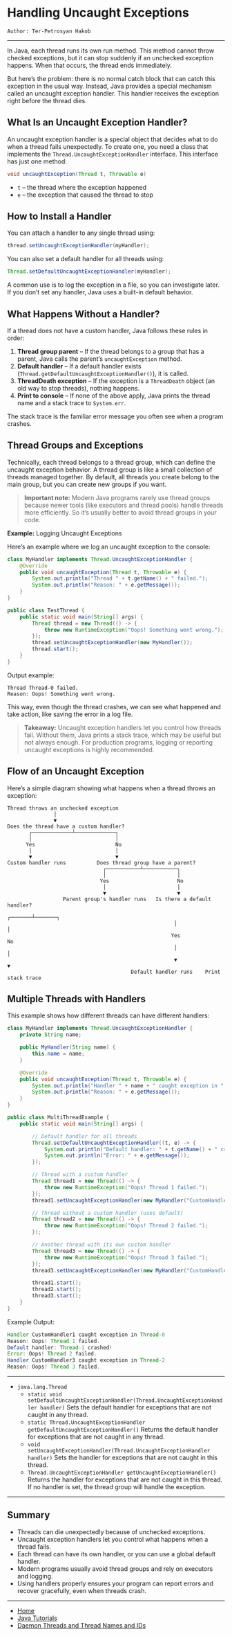 # Handling Uncaught Exceptions

```
Author: Ter-Petrosyan Hakob
```

---

In Java, each thread runs its own run method. This method cannot throw checked exceptions, but it can stop suddenly if an unchecked exception happens. 
When that occurs, the thread ends immediately.

But here’s the problem: there is no normal catch block that can catch this exception in the usual way. Instead, Java provides a special mechanism called an uncaught exception handler. This handler receives the exception right before the thread dies.

## What Is an Uncaught Exception Handler?

An uncaught exception handler is a special object that decides what to do when a thread fails unexpectedly. 
To create one, you need a class that implements the `Thread.UncaughtExceptionHandler` interface. This interface has just one method:

```java
void uncaughtException(Thread t, Throwable e)
```

- `t` – the thread where the exception happened
- `e` – the exception that caused the thread to stop


## How to Install a Handler

You can attach a handler to any single thread using:

```java
thread.setUncaughtExceptionHandler(myHandler);
```

You can also set a default handler for all threads using:

```java
Thread.setDefaultUncaughtExceptionHandler(myHandler);
```

A common use is to log the exception in a file, so you can investigate later. If you don’t set any handler, Java uses a built-in default behavior.

## What Happens Without a Handler?

If a thread does not have a custom handler, Java follows these rules in order:

1. **Thread group parent** – If the thread belongs to a group that has a parent, Java calls the parent’s `uncaughtException` method.
2. **Default handler** – If a default handler exists (`Thread.getDefaultUncaughtExceptionHandler()`), it is called.
3. **ThreadDeath exception** – If the exception is a `ThreadDeath` object (an old way to stop threads), nothing happens.
4. **Print to console** – If none of the above apply, Java prints the thread name and a stack trace to `System.err`.

The stack trace is the familiar error message you often see when a program crashes.

## Thread Groups and Exceptions

Technically, each thread belongs to a thread group, which can define the uncaught exception behavior. A thread group is like a small collection of threads managed together. By default, all threads you create belong to the main group, but you can create new groups if you want.

> **Important note:** Modern Java programs rarely use thread groups because newer tools 
> (like executors and thread pools) handle threads more efficiently. So it’s usually better to avoid thread groups in your code.

**Example:** Logging Uncaught Exceptions

Here’s an example where we log an uncaught exception to the console:

```java
class MyHandler implements Thread.UncaughtExceptionHandler {
    @Override
    public void uncaughtException(Thread t, Throwable e) {
        System.out.println("Thread " + t.getName() + " failed.");
        System.out.println("Reason: " + e.getMessage());
    }
}

public class TestThread {
    public static void main(String[] args) {
        Thread thread = new Thread(() -> {
            throw new RuntimeException("Oops! Something went wrong.");
        });
        thread.setUncaughtExceptionHandler(new MyHandler());
        thread.start();
    }
}
```

Output example:

```
Thread Thread-0 failed.
Reason: Oops! Something went wrong.
```

This way, even though the thread crashes, we can see what happened and take action, like saving the error in a log file.

> **Takeaway:** Uncaught exception handlers let you control how threads fail. Without them, Java prints 
> a stack trace, which may be useful but not always enough. For production programs, logging or reporting uncaught exceptions is highly recommended.


## Flow of an Uncaught Exception

Here’s a simple diagram showing what happens when a thread throws an exception:

```
Thread throws an unchecked exception
               │
               ▼
Does the thread have a custom handler?
       ┌─────────────┴─────────────┐
       │                           │
      Yes                          No
       │                           │
       ▼                           ▼
Custom handler runs          Does thread group have a parent?
                               ┌───────────┴───────────┐
                               │                       │
                              Yes                      No
                               │                       │
                               ▼                       ▼
                  Parent group's handler runs   Is there a default handler?
                                                      ┌───────┴───────┐
                                                      │               │
                                                     Yes              No
                                                      │               │
                                                      ▼               ▼
                                        Default handler runs    Print stack trace

```

## Multiple Threads with Handlers

This example shows how different threads can have different handlers:

```java
class MyHandler implements Thread.UncaughtExceptionHandler {
    private String name;

    public MyHandler(String name) {
        this.name = name;
    }

    @Override
    public void uncaughtException(Thread t, Throwable e) {
        System.out.println("Handler " + name + " caught exception in " + t.getName());
        System.out.println("Reason: " + e.getMessage());
    }
}

public class MultiThreadExample {
    public static void main(String[] args) {

        // Default handler for all threads
        Thread.setDefaultUncaughtExceptionHandler((t, e) -> {
            System.out.println("Default handler: " + t.getName() + " crashed!");
            System.out.println("Error: " + e.getMessage());
        });

        // Thread with a custom handler
        Thread thread1 = new Thread(() -> {
            throw new RuntimeException("Oops! Thread 1 failed.");
        });
        thread1.setUncaughtExceptionHandler(new MyHandler("CustomHandler1"));

        // Thread without a custom handler (uses default)
        Thread thread2 = new Thread(() -> {
            throw new RuntimeException("Oops! Thread 2 failed.");
        });

        // Another thread with its own custom handler
        Thread thread3 = new Thread(() -> {
            throw new RuntimeException("Oops! Thread 3 failed.");
        });
        thread3.setUncaughtExceptionHandler(new MyHandler("CustomHandler3"));

        thread1.start();
        thread2.start();
        thread3.start();
    }
}
```

Example Output:

```java
Handler CustomHandler1 caught exception in Thread-0
Reason: Oops! Thread 1 failed.
Default handler: Thread-1 crashed!
Error: Oops! Thread 2 failed.
Handler CustomHandler3 caught exception in Thread-2
Reason: Oops! Thread 3 failed.
```

---

- `java.lang.Thread`
    - `static void setDefaultUncaughtExceptionHandler(Thread.UncaughtExceptionHandler handler)`  Sets the default handler for exceptions that are not caught in any thread.
    - `static Thread.UncaughtExceptionHandler getDefaultUncaughtExceptionHandler()` Returns the default handler for exceptions that are not caught in any thread.
    - `void setUncaughtExceptionHandler(Thread.UncaughtExceptionHandler handler)` Sets the handler for exceptions that are not caught in this thread.
    - `Thread.UncaughtExceptionHandler getUncaughtExceptionHandler()` Returns the handler for exceptions that are not caught in this thread.  
      If no handler is set, the thread group will handle the exception.

---

## Summary
- Threads can die unexpectedly because of unchecked exceptions.
- Uncaught exception handlers let you control what happens when a thread fails.
- Each thread can have its own handler, or you can use a global default handler.
- Modern programs usually avoid thread groups and rely on executors and logging.
- Using handlers properly ensures your program can report errors and recover gracefully, even when threads crash.


---

- [Home](./../../README.md)
- [Java Tutorials](./../tutorials.md)
- [Daemon Threads and Thread Names and IDs](./6_Daemon_Threads_and_Thread_Names_and_IDs.md)